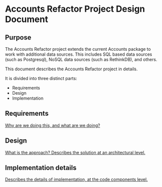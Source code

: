 # Accounts Refactor Project Design Document

## Purpose

The Accounts Refactor project extends the current Accounts package 
to work with additional data sources.  This includes SQL based
data sources (such as Postgresql), NoSQL data sources (such as 
RethinkDB), and others.   

This document describes the Accounts Refactor project in details.

It is divided into three distinct parts:

*  Requirements
*  Design
*  Implementation 

## Requirements

[Why are we doing this, and what are we doing?](account_requirements.md)

## Design

[What is the approach?  Describes the solution at an architectural level.](account_design.md)

## Implementation details

[Describes the details of implementation, at the code components level.](account_implementation.md)



